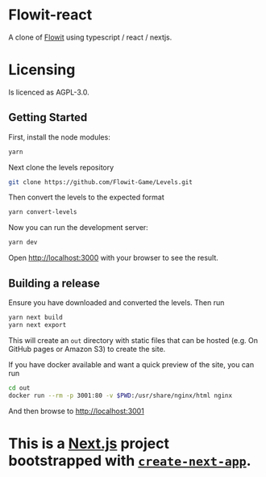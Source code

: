# Flowit-react
A clone of [Flowit](https://github.com/Flowit-Game/Flowit) using typescript / react / nextjs.

# Licensing
Is licenced as AGPL-3.0.

## Getting Started
First, install the node modules:
```bash
yarn
```

Next clone the levels repository
```bash
git clone https://github.com/Flowit-Game/Levels.git
```

Then convert the levels to the expected format
```bash
yarn convert-levels
```

Now you can run the development server:
```bash
yarn dev
```

Open [http://localhost:3000](http://localhost:3000) with your browser to see the result.

## Building a release
Ensure you have downloaded and converted the levels. Then run 
```bash
yarn next build
yarn next export
```

This will create an `out` directory with static files that can be hosted (e.g. On GitHub pages or Amazon S3) to create the site.

If you have docker available and want a quick preview of the site, you can run
```bash
cd out
docker run --rm -p 3001:80 -v $PWD:/usr/share/nginx/html nginx
```
And then browse to [http://localhost:3001](http://localhost:3001)


This is a [Next.js](https://nextjs.org/) project bootstrapped with [`create-next-app`](https://github.com/vercel/next.js/tree/canary/packages/create-next-app).
=======

